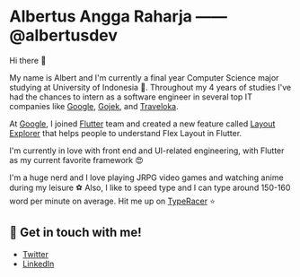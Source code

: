 # Albertus Angga Raharja —— @albertusdev
Hi there 👋 

My name is Albert and I'm currently a final year Computer Science major studying at University of Indonesia 🏫.
Throughout my 4 years of studies I've had the chances to intern as a software engineer in several top IT companies like [Google](github.com/google), [Gojek](github.com/gojek), and [Traveloka](github.com/traveloka).

At [Google](github.com/google), I joined [Flutter](github.com/flutter) team and created a new feature called [Layout Explorer](https://flutter.dev/docs/development/tools/devtools/inspector#flutter-layout-explorer) that helps people to understand Flex Layout in Flutter.

I'm currently in love with front end and UI-related engineering, with Flutter as my current favorite framework 😍

I'm a huge nerd and I love playing JRPG video games and watching anime during my leisure ⚽
Also, I like to speed type and I can type around 150-160 word per minute on average. Hit me up on [TypeRacer](https://data.typeracer.com/pit/profile?user=adalberht) ⭐

## 📝 Get in touch with me!
- [Twitter](https://www.twitter.com/albertusdev)
- [LinkedIn](https://www.linkedin.com/in/albertusangga)

<!--
**adalberht/adalberht** is a ✨ _special_ ✨ repository because its `README.md` (this file) appears on your GitHub profile.

Here are some ideas to get you started:

- 🔭 I’m currently working on ...
- 🌱 I’m currently learning ...
- 👯 I’m looking to collaborate on ...
- 🤔 I’m looking for help with ...
- 💬 Ask me about ...
- 📫 How to reach me: ...
- 😄 Pronouns: ...
- ⚡ Fun fact: ...
-->
